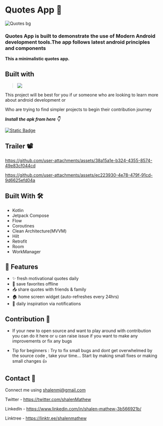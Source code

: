 # Quotes App 💭
![Quotes bg](https://github.com/user-attachments/assets/4ed2b63b-51e7-46e5-8723-c07e952b8576)

### Quotes App is built to demonstrate the use of Modern Android development tools.The app follows latest android principles and components

**This a minimalistic quotes app.**

## Built with
> [<img src="https://ziadoua.github.io/m3-Markdown-Badges/badges/Android/android2.svg">]()

This project will be best for you if ur someone who are looking to learn more about android development or

Who are trying to find simpler projects to begin their contribution journey


***Install the apk from here 👇***

[![Static Badge](https://img.shields.io/badge/Quotes_app-Apk-red?logo=android)](https://github.com/shalenMathew/Quotes-app/releases)

## Trailer 📽️

https://github.com/user-attachments/assets/38a15a1e-b324-4355-8574-49e83cf044cd

https://github.com/user-attachments/assets/ec223930-4e78-479f-91cd-9d6625efd04a

## Built With 🛠
- Kotlin
- Jetpack Compose
- Flow
- Coroutines
- Clean Architecture(MVVM)
- Hilt
- Retrofit
- Room
- WorkManager

## 🚀 Features
- ✨ fresh motivational quotes daily
- 📂 save favorites offline
- 📤 share quotes with friends & family
- 🏠 home screen widget (auto-refreshes every 24hrs)
- 🔔 daily inspiration via notifications


## Contribution 🤝
- If your new to open source and want to play around with contribution you can do it here or u can raise issue if you want to make any improvements or fix any bugs
  
- Tip for beginners : Try to fix small bugs and dont get overwhelmed by the source code , take your time... Start by making small fixes or making small changes 👍

## Contact 📧
Connect me using shalenmj@gmail.com

Twitter - https://twitter.com/shalenMathew

Linkedln - https://www.linkedin.com/in/shalen-mathew-3b566921b/

Linktree - https://linktr.ee/shalenmathew


